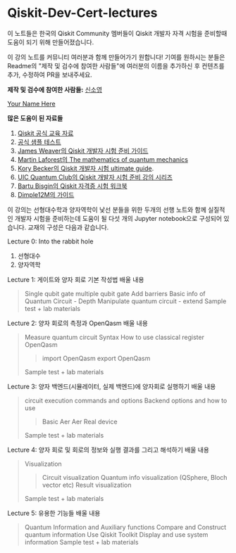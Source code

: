 
# Qiskit-Dev-Cert-lectures

이 노트들은 한국의 Qiskit Community 멤버들이 Qiskit 개발자 자격 시험을 준비할때 도움이 되기 위해 만들어졌습니다.


이 강의 노트를 커뮤니티 여러분과 함께 만들어가기 원합니다! 기여를 원하시는 분들은 Readme의 "제작 및 검수에 참여한 사람들"에 여러분의 이름을 추가하신 후 컨텐츠를 추가, 수정하여 PR을 보내주세요.

<b>제작 및 검수에 참여한 사람들:</b>
[신소영](@0sophy1)

[Your Name Here](@your-github-handle)

<b>많은 도움이 된 자료들</b>
1. [Qiskit 공식 교육 자료](http://qiskit.org/learn)
2. [ 공식 샘플 테스트](https://www.ibm.com/training/certification/C0010300)
3. [ James Weaver의 Qiskit 개발자 시험 준비 가이드](https://slides.com/javafxpert/prep-qiskit-dev-cert-exam)
4. [Martin Laforest의 The mathematics of quantum mechanics](http://www.stat.ucla.edu/~ywu/linear.pdf)
5.  [Kory Becker의 Qiskit 개발자 시험 ultimate guide](http://www.primaryobjects.com/2021/09/15/the-ultimate-guide-to-a-quantum-computing-certification-with-qiskit/).
6.  [UIC Quantum Club의 Qiskit 개발자 시험 준비 강의 시리즈](https://www.youtube.com/playlist?list=PL3ZVRVvGqF1cH9SwNKBY-po3HXUPMlghg)
7.  [Bartu Bisgin의 Qiskit 자격증 시험 워크북](https://github.com/bartubisgin/qiskit-certified-exam-workbook)
8.  [Dimple12M의 가이드](https://github.com/dimple12M/Qiskit-Certification-Guide)

이 강의는 선형대수학과 양자역학이 낯선 분들을 위한 두개의 선행 노트와 함께 실질적인 개발자 시험을 준비하는데 도움이 될 다섯 개의 Jupyter notebook으로 구성되어 있습니다.  교재의 구성은 다음과 같습니다.

Lecture 0: Into the rabbit hole
1. 선형대수
2. 양자역학

Lecture 1: 게이트와 양자 회로 기본 작성법
배울 내용
>Single qubit gate
>multiple qubit gate
>Add barriers
>Basic info of Quantum Circuit - Depth
>Manipulate quantum circuit - extend
>Sample test + lab materials

Lecture 2: 양자 회로의 측정과 OpenQasm
배울 내용
>Measure quantum circuit
>Syntax
>How to use classical register
>OpenQasm
>>import OpenQasm 
>>export OpenQasm
>
>Sample test + lab materials

Lecture 3: 양자 백엔드(시뮬레이터, 실제 백엔드)에 양자회로 실행하기
배울 내용
>circuit execution commands and options 
>Backend options and how to use
>>Basic Aer
>>Aer
>>Real device
>
>Sample test + lab materials


Lecture 4: 양자 회로 및 회로의 정보와 실행 결과를 그리고 해석하기
배울 내용
>Visualization
>>Circuit visualization
>>Quantum info visualization (QSphere, Bloch vector etc)
>>Result visualization
>
>Sample test + lab materials

Lecture 5: 유용한 기능들
배울 내용
>Quantum Information and Auxiliary functions 
>Compare and Construct quantum information
>Use Qiskit Toolkit
>Display and use system information
>Sample test + lab materials
